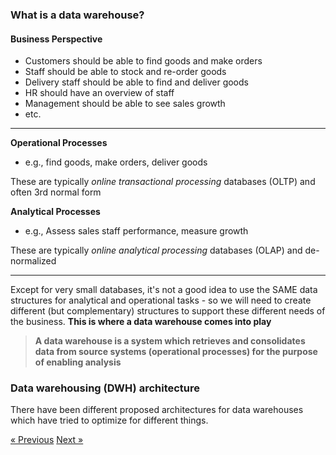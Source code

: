 ### What is a data warehouse?
#### Business Perspective
- Customers should be able to find goods and make orders
- Staff should be able to stock and re-order goods
- Delivery staff should be able to find and deliver goods
- HR should have an overview of staff
- Management should be able to see sales growth
- etc.

---

**Operational Processes**
- e.g., find goods, make orders, deliver goods

These are typically *online transactional processing* databases (OLTP) and often 3rd normal form

**Analytical Processes**
- e.g., Assess sales staff performance, measure growth

These are typically *online analytical processing* databases (OLAP) and de-normalized

---
Except for very small databases, it's not a good idea to use the SAME data structures for analytical and operational tasks - so we will need to create different (but complementary) structures to support these different needs of the business. **This is where a data warehouse comes into play**

> **A data warehouse is a system which retrieves and consolidates data from source systems (operational processes) for the purpose of enabling analysis**



### Data warehousing (DWH) architecture
There have been different proposed architectures for data warehouses which have tried to optimize for different things.

[&laquo; Previous](README.md) [Next &raquo;](dimensional_modelling.md)
